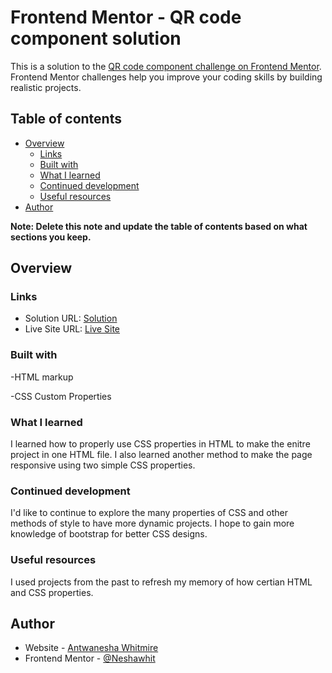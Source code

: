 # Frontend Mentor - QR code component solution

This is a solution to the [QR code component challenge on Frontend Mentor](https://www.frontendmentor.io/challenges/qr-code-component-iux_sIO_H). Frontend Mentor challenges help you improve your coding skills by building realistic projects. 

## Table of contents

- [Overview](#overview)
  - [Links](#links)
  - [Built with](#built-with)
  - [What I learned](#what-i-learned)
  - [Continued development](#continued-development)
  - [Useful resources](#useful-resources)
- [Author](#author)


**Note: Delete this note and update the table of contents based on what sections you keep.**

## Overview

### Links

- Solution URL: [ Solution ](https://github.com/Neshawhit/QR-code-component.git)
- Live Site URL: [Live Site](https://neshawhit.github.io/QR-code-component/)

### Built with

-HTML markup

-CSS Custom Properties



### What I learned

I learned how to properly use CSS properties in HTML to make the enitre project in one HTML file. I also learned another method to make the page responsive using two simple CSS properties. 



### Continued development

I'd like to continue to explore the many properties of CSS and other methods of style to have more dynamic projects. I hope to gain more knowledge of bootstrap for better CSS designs. 


### Useful resources


I used projects from the past to refresh my memory of how certian HTML and CSS properties. 

## Author

- Website - [Antwanesha Whitmire](https://github.com/Neshawhit)
- Frontend Mentor - [@Neshawhit](https://www.frontendmentor.io/home)